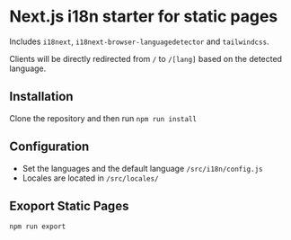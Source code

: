 # Next.js i18n starter for static pages

Includes `i18next`, `i18next-browser-languagedetector` and `tailwindcss`.

Clients will be directly redirected from `/` to `/[lang]` based on the detected language.

## Installation

Clone the repository and then run `npm run install`

## Configuration

-   Set the languages and the default language `/src/i18n/config.js`
-   Locales are located in `/src/locales/`

## Exoport Static Pages

`npm run export`
